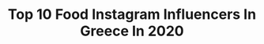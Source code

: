 ---
title: Top 10 Food Instagram Influencers In Greece In 2020
description: >-
  Find top food Instagram influencers in Greece in 2020. Most popular hashtags: #nature #love #staysafe #makeupartist.
platform: Instagram
profiles:
  - username: "mariageorgakaina"
    fullname: >-
      𝕄𝕒𝕣𝕚𝕒 𝔾𝕖𝕠𝕣𝕘𝕒𝕜𝕒𝕚𝕟𝕒 🎧🌟
    location: "Greece"
    followers: 9748
    engagement: 550
    commentsToLikes: 0.041356
    avatar: "https://scontent-lhr8-1.cdninstagram.com/v/t51.2885-19/s320x320/85211034_214232556383192_1087409500857565184_n.jpg?_nc_ht=scontent-lhr8-1.cdninstagram.com&_nc_ohc=7stCRZUtY9MAX9D14j3&oh=1b296ca52b19be8998c0c5edd1547f52&oe=5EB908B6"
    verified: false
    hashtags: "#happybirthday, #dowhatmakesyouhappy, #wellness, #sundayfunday"
  - username: "memevictim2000x"
    fullname: >-
      Sauced
    location: "Greece"
    followers: 2170
    engagement: 2003
    commentsToLikes: 0.040783
    avatar: "https://scontent-ams4-1.cdninstagram.com/v/t51.2885-19/s320x320/92197934_2390807154515644_2287909613787414528_n.jpg?_nc_ht=scontent-ams4-1.cdninstagram.com&_nc_ohc=AVrcqF5M-joAX9UMfLd&oh=a08da53b6a86c89cb3469e8e3f851a72&oe=5EBA2590"
    verified: false
    hashtags: "#gbf, #wcw"
  - username: "konstantinaspyropoulou"
    fullname: >-
      Konstantina Spyropoulou
    location: "Greece"
    followers: 457890
    engagement: 270
    commentsToLikes: 0.008609
    avatar: "https://scontent-lhr8-1.cdninstagram.com/v/t51.2885-19/s320x320/80798400_643842986155523_7381753080385110016_n.jpg?_nc_ht=scontent-lhr8-1.cdninstagram.com&_nc_ohc=rpdGXKoEYXUAX_8QBVy&oh=a2a870da01255c8769d2c582b6ed63ab&oe=5EB9F0A6"
    verified: true
    hashtags: "#menoumespiti, #day7, #itsgonnabeok, #ifyoucandreamityoucandoit"
  - username: "kwnpapage"
    fullname: >-
      Κωνσταντίνα Παπαγεωργίου
    location: "Greece"
    followers: 24280
    engagement: 554
    commentsToLikes: 0.001450
    avatar: "https://scontent-ams4-1.cdninstagram.com/v/t51.2885-19/s320x320/76959433_579763236191592_2521550916952260608_n.jpg?_nc_ht=scontent-ams4-1.cdninstagram.com&_nc_ohc=psubgyiYH74AX-JqFvy&oh=4dfb2660095bbfd2f75f4013a3f1c2bb&oe=5EB1518C"
    verified: false
    hashtags: "#lastoneipromise"
  - username: "lexi_black_and_white"
    fullname: >-
      Lexi Love 🖤
    location: "Greece"
    followers: 9805
    engagement: 956
    commentsToLikes: 0.296527
    avatar: "https://scontent-amt2-1.cdninstagram.com/v/t51.2885-19/s320x320/71524936_986573571693727_3663673220214554624_n.jpg?_nc_ht=scontent-amt2-1.cdninstagram.com&_nc_ohc=sQ-dqJHusykAX9mm7eV&oh=a63cbd8cd6692e3810dd96a44b4b513f&oe=5EBAB539"
    verified: false
    hashtags: "#squad, #bubbles, #thankyouall, #barksquadlove"
  - username: "george_evge"
    fullname: >-
      George Εύγε.
    location: "Greece"
    followers: 6812
    engagement: 691
    commentsToLikes: 0.007194
    avatar: "https://scontent-ams4-1.cdninstagram.com/v/t51.2885-19/s320x320/88985482_632978867264213_730776388923031552_n.jpg?_nc_ht=scontent-ams4-1.cdninstagram.com&_nc_ohc=DJBphTAZiAgAX8zXm1e&oh=4d59dde4e33f1458ed77480854876d30&oe=5EB33060"
    verified: false
    hashtags: "#sesame, #seavibes, #samedi, #sundriediomato"
  - username: "valia_bacandrea"
    fullname: >-
      𝒱𝒶𝓁𝒾𝒶 𝐵𝒶𝒸𝒶𝓃𝒹𝓇𝑒𝒶
    location: "Greece"
    followers: 7462
    engagement: 957
    commentsToLikes: 0.628888
    avatar: "https://scontent-ams4-1.cdninstagram.com/v/t51.2885-19/s320x320/74676954_400306880877191_621993671998308352_n.jpg?_nc_ht=scontent-ams4-1.cdninstagram.com&_nc_ohc=FBmfXv2CrAgAX9ZDNOI&oh=aa991d0cc492f5df87db30a2a9a820c7&oe=5EB06315"
    verified: false
    hashtags: "#bodylotion, #chocofest, #happiness, #wooll"
  - username: "tamar__nozadze"
    fullname: >-
      Tamar Nozadze
    location: "Greece"
    followers: 6066
    engagement: 1469
    commentsToLikes: 0.112327
    avatar: "https://scontent-ams4-1.cdninstagram.com/v/t51.2885-19/s320x320/90877482_635297443918955_5182272552550006784_n.jpg?_nc_ht=scontent-ams4-1.cdninstagram.com&_nc_ohc=a0N3BZo3M9MAX_Xq4YQ&oh=2063725cdf3c9be0e5b13cb4fb9a2d76&oe=5EB8E8B6"
    verified: false
    hashtags: "#pictureoftheday, #dream, #plastiraslake, #takeyourlifeback"
  - username: "vassiakalouda"
    fullname: >-
      Greek Youtuber/Beauty Vlogger
    location: "Greece"
    followers: 10155
    engagement: 771
    commentsToLikes: 0.209487
    avatar: "https://scontent-lhr8-1.cdninstagram.com/v/t51.2885-19/s320x320/80003229_1224720134387409_4378074535220477952_n.jpg?_nc_ht=scontent-lhr8-1.cdninstagram.com&_nc_ohc=53badrrxE9sAX8bEhOW&oh=d80c657b9b7a568bc674afe5f8bf7fbb&oe=5EB9F648"
    verified: false
    hashtags: "#plussizeblogger, #coiffure, #dogmom, #nailsvideo"
  - username: "iliasfood"
    fullname: >-
      Ilias Fountoulis
    location: "Greece"
    followers: 88132
    engagement: 954
    commentsToLikes: 0.002923
    avatar: "https://scontent-bos3-1.cdninstagram.com/v/t51.2885-19/s320x320/12724994_1725992737685541_1122417572_a.jpg?_nc_ht=scontent-bos3-1.cdninstagram.com&_nc_ohc=BVDui9nnaIoAX8bkgsB&oh=29424d97c66f4039f96aafcaca9b6517&oe=5EBBEAD6"
    verified: false
    hashtags: "#5years, #andcounting, #maliatsiscooking, #athenscon"
---
